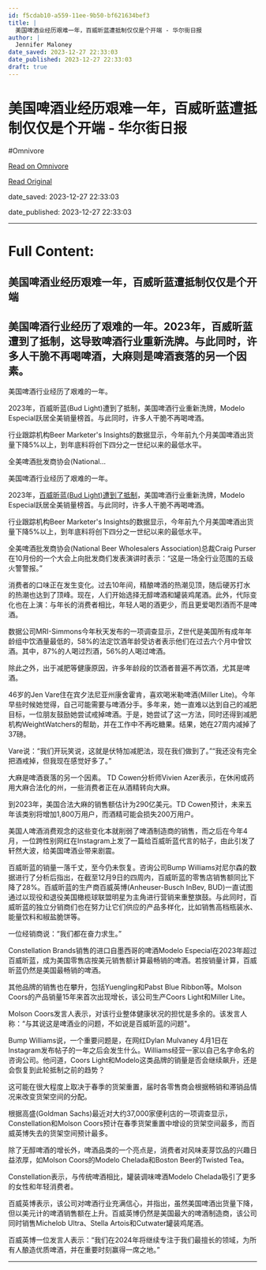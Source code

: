 ```yaml
---
id: f5cdab10-a559-11ee-9b50-bf621634bef3
title: |
  美国啤酒业经历艰难一年，百威昕蓝遭抵制仅仅是个开端 - 华尔街日报
author: |
  Jennifer Maloney
date_saved: 2023-12-27 22:33:03
date_published: 2023-12-27 22:33:03
draft: true
---
```


# 美国啤酒业经历艰难一年，百威昕蓝遭抵制仅仅是个开端 - 华尔街日报
#Omnivore

[Read on Omnivore](https://omnivore.app/me/-18caf82b879)

[Read Original](https://cn.wsj.com/amp/articles/%E7%BE%8E%E5%9B%BD%E5%95%A4%E9%85%92%E4%B8%9A%E7%BB%8F%E5%8E%86%E8%89%B0%E9%9A%BE%E4%B8%80%E5%B9%B4-%E7%99%BE%E5%A8%81%E6%98%95%E8%93%9D%E9%81%AD%E6%8A%B5%E5%88%B6%E4%BB%85%E4%BB%85%E6%98%AF%E4%B8%AA%E5%BC%80%E7%AB%AF-ea4c4839)

date_saved: 2023-12-27 22:33:03

date_published: 2023-12-27 22:33:03

--- 

# Full Content: 

##  美国啤酒业经历艰难一年，百威昕蓝遭抵制仅仅是个开端

## 美国啤酒行业经历了艰难的一年。2023年，百威昕蓝遭到了抵制，这导致啤酒行业重新洗牌。与此同时，许多人干脆不再喝啤酒，大麻则是啤酒衰落的另一个因素。

美国啤酒行业经历了艰难的一年。

2023年，百威昕蓝(Bud Light)遭到了抵制，美国啤酒行业重新洗牌，Modelo Especial跃居全美销量榜首。与此同时，许多人干脆不再喝啤酒。

行业跟踪机构Beer Marketer's Insights的数据显示，今年前九个月美国啤酒出货量下降5%以上，到年底料将创下四分之一世纪以来的最低水平。

全美啤酒批发商协会(National...

美国啤酒行业经历了艰难的一年。

2023年，[百威昕蓝(Bud Light)遭到了抵制](https://cn.wsj.com/articles/CN-BIZ-20230523082520)，美国啤酒行业重新洗牌，Modelo Especial跃居全美销量榜首。与此同时，许多人干脆不再喝啤酒。

行业跟踪机构Beer Marketer's Insights的数据显示，今年前九个月美国啤酒出货量下降5%以上，到年底料将创下四分之一世纪以来的最低水平。

全美啤酒批发商协会(National Beer Wholesalers Association)总裁Craig Purser在10月份的一个大会上向批发商们发表演讲时表示：“这是一场全行业范围的五级火警警报。”

消费者的口味正在发生变化。过去10年间，精酿啤酒的热潮见顶，随后硬苏打水的热潮也达到了顶峰。现在，人们开始选择无醇啤酒和罐装鸡尾酒。此外，代际变化也在上演：与年长的消费者相比，年轻人喝的酒更少，而且更爱喝烈酒而不是啤酒。

数据公司MRI-Simmons今年秋天发布的一项调查显示，Z世代是美国所有成年年龄组中饮酒量最低的，58%的法定饮酒年龄受访者表示他们在过去六个月中曾饮酒。其中，87%的人喝过烈酒，56%的人喝过啤酒。

除此之外，出于减肥等健康原因，许多年龄段的饮酒者普遍不再饮酒，尤其是啤酒。

46岁的Jen Vare住在宾夕法尼亚州康舍霍肯，喜欢喝米勒啤酒(Miller Lite)。今年早些时候她觉得，自己可能需要与啤酒分手。多年来，她一直难以达到自己的减肥目标，一位朋友鼓励她尝试戒掉啤酒。于是，她尝试了这一方法，同时还得到减肥机构WeightWatchers的帮助，并在工作中不再吃糖果。结果，她在27周内减掉了37磅。

Vare说：“我们开玩笑说，这就是伏特加减肥法，现在我们做到了。”“我还没有完全把酒戒掉，但我现在感觉好多了。”

大麻是啤酒衰落的另一个因素。 TD Cowen分析师Vivien Azer表示，在休闲或药用大麻合法化的州，一些消费者正在从酒精转向大麻。

到2023年，美国合法大麻的销售额估计为290亿美元。TD Cowen预计，未来五年该类别将增加1,800万用户，而酒精可能会损失200万用户。

美国人啤酒消费观念的这些变化本就削弱了啤酒制造商的销售，而之后在今年4月，一位跨性别网红在Instagram上发了一篇给百威昕蓝代言的帖子，由此引发了轩然大波，给美国啤酒业带来剧震。

百威昕蓝的销量一落千丈，至今仍未恢复。咨询公司Bump Williams对尼尔森的数据进行了分析后指出，在截至12月9日的四周内，百威昕蓝的零售店销售额同比下降了28%。百威昕蓝的生产商百威英博(Anheuser-Busch InBev, BUD)一直试图通过以现役和退役美国橄榄球联盟明星为主角进行营销来重整旗鼓。与此同时，百威昕蓝的独立分销商们也在努力让它们供应的产品多样化，比如销售高档瓶装水、能量饮料和椒盐脆饼等。

一位经销商说：“我们都在奋力求生。”

Constellation Brands销售的进口自墨西哥的啤酒Modelo Especial在2023年超过百威昕蓝，成为美国零售店按美元销售额计算最畅销的啤酒。若按销量计算，百威昕蓝仍然是美国最畅销的啤酒。

其他品牌的销售也在攀升，包括Yuengling和Pabst Blue Ribbon等。Molson Coors的产品销量15年来首次出现增长，该公司生产Coors Light和Miller Lite。

Molson Coors发言人表示，对该行业整体健康状况的担忧是多余的。该发言人称：“与其说这是啤酒业的问题，不如说是百威昕蓝的问题"。

Bump Williams说，一个重要问题是，在网红Dylan Mulvaney 4月1日在Instagram发布帖子的一年之后会发生什么。Williams经营一家以自己名字命名的咨询公司。他问道，Coors Light和Modelo这类品牌的销量是否会继续飙升，还是会恢复到此轮抵制之前的趋势？

这可能在很大程度上取决于春季的货架重置，届时各零售商会根据畅销和滞销品情况来改变货架空间的分配。

根据高盛(Goldman Sachs)最近对大约37,000家便利店的一项调查显示，Constellation和Molson Coors预计在春季货架重置中增设的货架空间最多，而百威英博失去的货架空间预计最多。

除了无醇啤酒的增长外，啤酒品类的一个亮点是，消费者对风味麦芽饮品的兴趣日益浓厚，如Molson Coors的Modelo Chelada和Boston Beer的Twisted Tea。

Constellation表示，与传统啤酒相比，罐装调味啤酒Modelo Chelada吸引了更多的女性和年轻消费者。

百威英博表示，该公司对啤酒行业充满信心，并指出，虽然美国啤酒出货量下降，但以美元计的啤酒销售额在上升。百威英博仍然是美国最大的啤酒制造商，该公司同时销售Michelob Ultra、Stella Artois和Cutwater罐装鸡尾酒。

百威英博一位发言人表示：“我们在2024年将继续专注于我们最擅长的领域，为所有人酿造优质啤酒，并在重要时刻赢得一席之地。”

---

